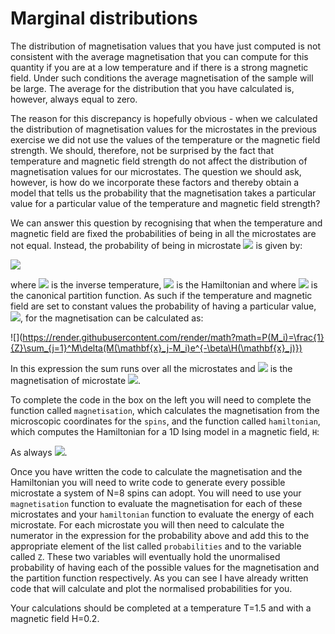 # Marginal distributions

The distribution of magnetisation values that you have just computed is not consistent with the average magnetisation that you can compute for this quantity if you are at a low temperature and if there is a strong magnetic field.  Under such conditions the average magnetisation of the sample will be large.  The average for the distribution that you have calculated is, however, always equal to zero.  

The reason for this discrepancy is hopefully obvious - when we calculated the distribution of magnetisation values for the microstates in the previous exercise we did not use the values of the temperature or the magnetic field strength.   We should, therefore, not be surprised by the fact that temperature and magnetic field strength do not affect the distribution of magnetisation values for our microstates.  The question we should ask, however, is how do we incorporate these factors and thereby obtain a model that tells us the probability that the magnetisation takes a particular value for a particular value of the temperature and magnetic field strength?

We can answer this question by recognising that when the temperature and magnetic field are fixed the probabilities of being in all the microstates are not equal.  Instead, the probability of being in microstate ![](https://render.githubusercontent.com/render/math?math=x_i) is given by:

![](https://render.githubusercontent.com/render/math?math=P(\mathbf{x}_i)=\frac{e^{-\beta\H(\mathbf{x_i)}}{Z})

where ![](https://render.githubusercontent.com/render/math?math=\beta) is the inverse temperature, ![](https://render.githubusercontent.com/render/math?math=H(\mathbf{x}_i)) is the Hamiltonian and where ![](https://render.githubusercontent.com/render/math?math=Z) is the canonical partition function.  As such if the temperature and magnetic field are set to constant values the probability of having a particular value, ![](https://render.githubusercontent.com/render/math?math=M_i), for the magnetisation can be calculated as:

![](https://render.githubusercontent.com/render/math?math=P(M_i)=\frac{1}{Z}\sum_{j=1}^M\delta(M(\mathbf{x}_j-M_i)e^{-\beta\H(\mathbf{x}_j)})

In this expression the sum runs over all the microstates and ![](https://render.githubusercontent.com/render/math?math=M(\mathbf{x}_j)) is the magnetisation of microstate ![](https://render.githubusercontent.com/render/math?math=\mathbf{x}_j).  

To complete the code in the box on the left you will need to complete the function called `magnetisation`, which calculates the magnetisation from the microscopic coordinates for the `spins`, and the function called `hamiltonian`, which computes the Hamiltonian for a 1D Ising model in a magnetic field, `H`:

As always ![](https://render.githubusercontent.com/render/math?math=s_{N%2B1}=s_1).

Once you have written the code to calculate the magnetisation and the Hamiltonian you will need to write code to generate every possible microstate a system of N=8 spins can adopt.  You will need to use your `magnetisation` function to evaluate the magnetisation for each of these microstates and your `hamiltonian` function to evaluate the energy of each microstate.  For each microstate you will then need to calculate the numerator in the expression for the probability above and add this to the appropriate element of the list called `probabilities` and to the variable called `Z`.  These two variables will eventually hold the unormalised probability of having each of the possible values for the magnetisation and the partition function respectively.   As you can see I have already written code that will calculate and plot the normalised probabilities for you.

Your calculations should be completed at a temperature T=1.5 and with a magnetic field H=0.2.




